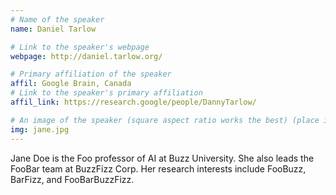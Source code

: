 ```yaml
---
# Name of the speaker
name: Daniel Tarlow

# Link to the speaker's webpage
webpage: http://daniel.tarlow.org/

# Primary affiliation of the speaker
affil: Google Brain, Canada 
# Link to the speaker's primary affiliation
affil_link: https://research.google/people/DannyTarlow/

# An image of the speaker (square aspect ratio works the best) (place in the `assets/img/speakers` directory)
img: jane.jpg
---
```


<!-- Whatever you write below will show up as the speaker's bio -->

Jane Doe is the Foo professor of AI at Buzz University. She also leads the FooBar team at BuzzFizz Corp. Her research interests include FooBuzz, BarFizz, and FooBarBuzzFizz.
